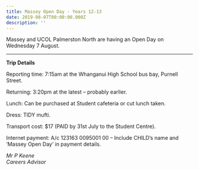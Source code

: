 ```yaml
---
title: Massey Open Day - Years 12-13
date: 2019-08-07T00:00:00.000Z
description: ''
---
```

<p><span>Massey and UCOL Palmerston North are having an Open Day on Wednesday 7 August. </span></p>

- - -

**Trip Details**

Reporting time:  7:15am at the Whanganui High School bus bay, Purnell Street.

Returning:  3:20pm at the latest – probably earlier.

Lunch: Can be purchased at Student cafeteria or cut lunch taken. 

Dress:  TIDY mufti.

Transport cost:  $17 (PAID by 31st July to the Student Centre). 

Internet payment:  A/c 123163 0095001 00 – Include CHILD’s name and ‘Massey Open Day’ 
in payment details.

_Mr P Keene_  
_Careers Advisor_
